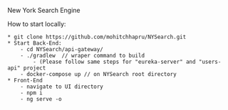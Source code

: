 New York Search Engine

How to start locally:

	* git clone https://github.com/mohitchhapru/NYSearch.git
	* Start Back-End:
		- cd NYSearch/api-gateway/
		- ./gradlew  // wraper command to build
    		- (Please follow same steps for "eureka-server" and "users-api" project
		- docker-compose up // on NYSearch root directory		
	* Front-End
		- navigate to UI directory
		- npm i
		- ng serve -o
